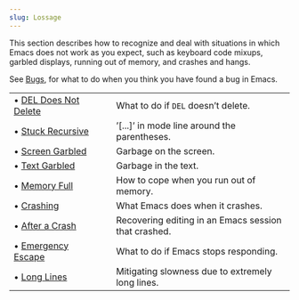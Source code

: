 ```yaml
---
slug: Lossage
---
```


This section describes how to recognize and deal with situations in which Emacs does not work as you expect, such as keyboard code mixups, garbled displays, running out of memory, and crashes and hangs.

See [Bugs](Bugs), for what to do when you think you have found a bug in Emacs.

|                                              |    |                                                      |
| :------------------------------------------- | -- | :--------------------------------------------------- |
| • [DEL Does Not Delete](DEL-Does-Not-Delete) |    | What to do if `DEL` doesn’t delete.                  |
| • [Stuck Recursive](Stuck-Recursive)         |    | ’\[...]’ in mode line around the parentheses.        |
| • [Screen Garbled](Screen-Garbled)           |    | Garbage on the screen.                               |
| • [Text Garbled](Text-Garbled)               |    | Garbage in the text.                                 |
| • [Memory Full](Memory-Full)                 |    | How to cope when you run out of memory.              |
| • [Crashing](Crashing)                       |    | What Emacs does when it crashes.                     |
| • [After a Crash](After-a-Crash)             |    | Recovering editing in an Emacs session that crashed. |
| • [Emergency Escape](Emergency-Escape)       |    | What to do if Emacs stops responding.                |
| • [Long Lines](Long-Lines)                   |    | Mitigating slowness due to extremely long lines.     |
